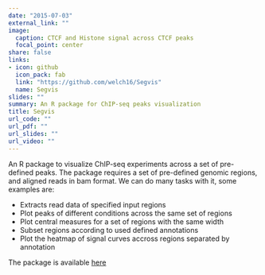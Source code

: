 ```yaml
---
date: "2015-07-03"
external_link: ""
image:
  caption: CTCF and Histone signal across CTCF peaks
  focal_point: center
share: false
links:
- icon: github
  icon_pack: fab
  link: "https://github.com/welch16/Segvis"
  name: Segvis
slides: ""
summary: An R package for ChIP-seq peaks visualization
title: Segvis 
url_code: ""
url_pdf: ""
url_slides: ""
url_video: ""
---
```


An R package to visualize ChIP-seq experiments across a set of pre-defined peaks. The package requires a set of pre-defined genomic regions, and aligned reads in bam format. We can do many tasks with it, some examples are:

* Extracts read data of specified input regions
* Plot peaks of different conditions across the same set of regions
* Plot central measures for a set of regions with the same width
* Subset regions according to used defined annotations
* Plot the heatmap of signal curves accross regions separated by annotation

The package is available [here](https://github.com/welch16/Segvis)
